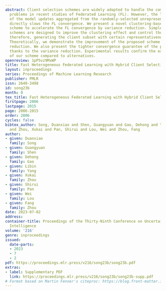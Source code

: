 ```yaml
---
abstract: Client selection schemes are widely adopted to handle the communication-efficient
  problems in recent studies of Federated Learning (FL). However, the large variance
  of the model updates aggregated from the randomly-selected unrepresentative subsets
  directly slows the FL convergence. We present a novel clustering-based client selection
  scheme to accelerate the FL convergence by variance reduction. Simple yet effective
  schemes are designed to improve the clustering effect and control the effect fluctuation,
  therefore, generating the client subset with certain representativeness of sampling.
  Theoretically, we demonstrate the improvement of the proposed scheme in variance
  reduction. We also present the tighter convergence guarantee of the proposed method
  thanks to the variance reduction. Experimental results confirm the exceed efficiency
  of our scheme compared to alternatives.
openreview: 1pP5vz9MxWP
title: Fast Heterogeneous Federated Learning with Hybrid Client Selection
layout: inproceedings
series: Proceedings of Machine Learning Research
publisher: PMLR
issn: 2640-3498
id: song23b
month: 0
tex_title: Fast Heterogeneous Federated Learning with Hybrid Client Selection
firstpage: 2006
lastpage: 2015
page: 2006-2015
order: 2006
cycles: false
bibtex_author: Song, Duanxiao and Shen, Guangyuan and Gao, Dehong and Yang, Libin
  and Zhou, Xukai and Pan, Shirui and Lou, Wei and Zhou, Fang
author:
- given: Duanxiao
  family: Song
- given: Guangyuan
  family: Shen
- given: Dehong
  family: Gao
- given: Libin
  family: Yang
- given: Xukai
  family: Zhou
- given: Shirui
  family: Pan
- given: Wei
  family: Lou
- given: Fang
  family: Zhou
date: 2023-07-02
address:
container-title: Proceedings of the Thirty-Ninth Conference on Uncertainty in Artificial
  Intelligence
volume: '216'
genre: inproceedings
issued:
  date-parts:
  - 2023
  - 7
  - 2
pdf: https://proceedings.mlr.press/v216/song23b/song23b.pdf
extras:
- label: Supplementary PDF
  link: https://proceedings.mlr.press/v216/song23b/song23b-supp.pdf
# Format based on Martin Fenner's citeproc: https://blog.front-matter.io/posts/citeproc-yaml-for-bibliographies/
---
```

